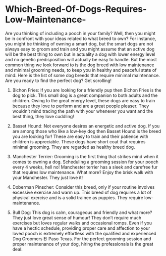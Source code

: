 # Which-Breed-Of-Dogs-Requires-Low-Maintenance-
 Are you thinking of including a pooch in your family? Well, then you might be in confront with your ideas related to what breed to own? 
 For instance, you might be thinking of owning a smart dog, but the smart dogs are not always easy to groom and train and you might assume that an active dog will be the best thing to own but in actuality a dog with lower energy level and no genetic predisposition will actually be easy to handle. But the most common thing we look forward to is the dog breed with low maintenance and minimal grooming needs, to keep you in healthy and peaceful state of mind. Here is the list of some dog breeds that require minimal maintenance. Are you ready to find the perfect dog? Get scrolling! 
1.	Bichon Fries: If you are looking for a friendly pup then Bichon Fries is the dog to pick. This small dog is a great companion to both adults and the children. Owing to the great energy level, these dogs are easy to train because they love to perform and are a great people pleaser. They wouldn’t mind tracing the path with your whenever you want and the best thing, they love cuddling!

2.	Basset Hound: Not everyone desires an energetic and active dog. If you are among those who like a low-key dog then Basset Hound is the breed you are looking for! These are easy to train and their patience with children is appreciable. These dogs have short coat that requires minimal grooming. They are regarded as healthy breed dog.

3.	Manchester Terrier: Grooming is the first thing that strikes mind when it comes to owning a dog. Scheduling a grooming session for your pooch every 4 weeks, hell no! Manchester terrier has a sleek and carefree fur that requires low maintenance. What more? Enjoy the brisk walk with your Manchester. They just love it!

4.	Doberman Pinscher: Consider this breed, only if your routine involves excessive exercise and warm up. This breed of dog requires a lot of physical exercise and is a solid trainee as puppies. They require low-maintenance. 

5.	Bull Dog: This dog is calm, courageous and friendly and what more? They just love great sense of humour! They don’t require much exercises but loves regular walks and occasional romps. 
Even if you have a hectic schedule, providing proper care and affection to your loved pooch is extremely effortless with the qualified and experienced Dog Groomers El Paso Texas. For the perfect grooming session and proper maintenance of your dog, hiring the professionals is the great deal.

